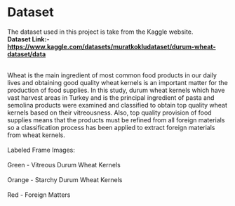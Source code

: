 # Dataset

The dataset used in this project is take from the Kaggle website.
<br>
<b>Dataset Link:- https://www.kaggle.com/datasets/muratkokludataset/durum-wheat-dataset/data </b>
<br>

<br>
Wheat is the main ingredient of most common food products in our daily lives and obtaining good quality wheat kernels is an important matter for the production of food supplies. In this study, durum wheat kernels which have vast harvest areas in Turkey and is the principal ingredient of pasta and semolina products were examined and classified to obtain top quality wheat kernels based on their vitreousness. Also, top quality provision of food supplies means that the products must be refined from all foreign materials so a classification process has been applied to extract foreign materials from wheat kernels. 
<br>
<br>Labeled Frame Images:<br>
<br> Green - Vitreous Durum Wheat Kernels <br>
<br> Orange - Starchy Durum Wheat Kernels <br>
<br> Red - Foreign Matters <br>